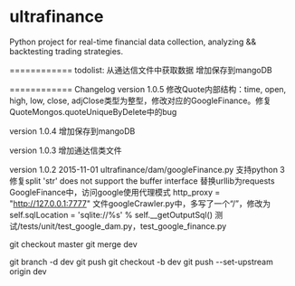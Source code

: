 ultrafinance
============
Python project for real-time financial data collection, analyzing && backtesting trading strategies.

============
todolist:
从通达信文件中获取数据
增加保存到mangoDB

============
Changelog
version 1.0.5
    修改Quote内部结构：time, open, high, low, close, adjClose类型为整型，修改对应的GoogleFinance。修复QuoteMongos.quoteUniqueByDelete中的bug

version 1.0.4
    增加保存到mangoDB

version 1.0.3
    增加通达信类文件


version 1.0.2
2015-11-01
    ultrafinance/dam/googleFinance.py 支持python 3
    修复split 'str' does not support the buffer interface
    替换urllib为requests
    GoogleFinance中，访问google使用代理模式 http_proxy = "http://127.0.0.1:7777"
    文件googleCrawler.py中，多写了一个“/”，修改为self.sqlLocation = 'sqlite://%s' % self.__getOutputSql()
    测试/tests/unit/test_google_dam.py，test_google_finance.py


<!--
平时切换到dev分支开发
update git to master
-->
git checkout master
git merge dev
<!-- delete brach -->
git branch -d dev
git push
git checkout -b dev
git push --set-upstream origin dev
